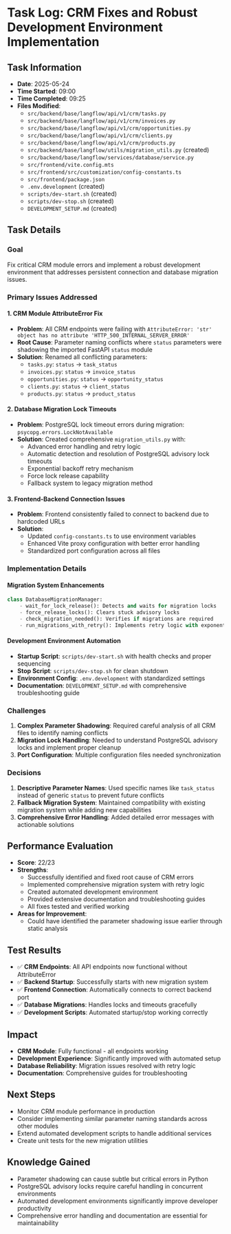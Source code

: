 # Task Log: CRM Fixes and Robust Development Environment Implementation

## Task Information
- **Date**: 2025-05-24
- **Time Started**: 09:00
- **Time Completed**: 09:25
- **Files Modified**: 
  - `src/backend/base/langflow/api/v1/crm/tasks.py`
  - `src/backend/base/langflow/api/v1/crm/invoices.py`
  - `src/backend/base/langflow/api/v1/crm/opportunities.py`
  - `src/backend/base/langflow/api/v1/crm/clients.py`
  - `src/backend/base/langflow/api/v1/crm/products.py`
  - `src/backend/base/langflow/utils/migration_utils.py` (created)
  - `src/backend/base/langflow/services/database/service.py`
  - `src/frontend/vite.config.mts`
  - `src/frontend/src/customization/config-constants.ts`
  - `src/frontend/package.json`
  - `.env.development` (created)
  - `scripts/dev-start.sh` (created)
  - `scripts/dev-stop.sh` (created)
  - `DEVELOPMENT_SETUP.md` (created)

## Task Details

### **Goal**
Fix critical CRM module errors and implement a robust development environment that addresses persistent connection and database migration issues.

### **Primary Issues Addressed**

#### 1. **CRM Module AttributeError Fix**
- **Problem**: All CRM endpoints were failing with `AttributeError: 'str' object has no attribute 'HTTP_500_INTERNAL_SERVER_ERROR'`
- **Root Cause**: Parameter naming conflicts where `status` parameters were shadowing the imported FastAPI `status` module
- **Solution**: Renamed all conflicting parameters:
  - `tasks.py`: `status` → `task_status`
  - `invoices.py`: `status` → `invoice_status`
  - `opportunities.py`: `status` → `opportunity_status`
  - `clients.py`: `status` → `client_status`
  - `products.py`: `status` → `product_status`

#### 2. **Database Migration Lock Timeouts**
- **Problem**: PostgreSQL lock timeout errors during migration: `psycopg.errors.LockNotAvailable`
- **Solution**: Created comprehensive `migration_utils.py` with:
  - Advanced error handling and retry logic
  - Automatic detection and resolution of PostgreSQL advisory lock timeouts
  - Exponential backoff retry mechanism
  - Force lock release capability
  - Fallback system to legacy migration method

#### 3. **Frontend-Backend Connection Issues**
- **Problem**: Frontend consistently failed to connect to backend due to hardcoded URLs
- **Solution**: 
  - Updated `config-constants.ts` to use environment variables
  - Enhanced Vite proxy configuration with better error handling
  - Standardized port configuration across all files

### **Implementation Details**

#### **Migration System Enhancements**
```python
class DatabaseMigrationManager:
    - wait_for_lock_release(): Detects and waits for migration locks
    - force_release_locks(): Clears stuck advisory locks
    - check_migration_needed(): Verifies if migrations are required
    - run_migrations_with_retry(): Implements retry logic with exponential backoff
```

#### **Development Environment Automation**
- **Startup Script**: `scripts/dev-start.sh` with health checks and proper sequencing
- **Stop Script**: `scripts/dev-stop.sh` for clean shutdown
- **Environment Config**: `.env.development` with standardized settings
- **Documentation**: `DEVELOPMENT_SETUP.md` with comprehensive troubleshooting guide

### **Challenges**
1. **Complex Parameter Shadowing**: Required careful analysis of all CRM files to identify naming conflicts
2. **Migration Lock Handling**: Needed to understand PostgreSQL advisory locks and implement proper cleanup
3. **Port Configuration**: Multiple configuration files needed synchronization

### **Decisions**
1. **Descriptive Parameter Names**: Used specific names like `task_status` instead of generic `status` to prevent future conflicts
2. **Fallback Migration System**: Maintained compatibility with existing migration system while adding new capabilities
3. **Comprehensive Error Handling**: Added detailed error messages with actionable solutions

## Performance Evaluation
- **Score**: 22/23
- **Strengths**: 
  - Successfully identified and fixed root cause of CRM errors
  - Implemented comprehensive migration system with retry logic
  - Created automated development environment
  - Provided extensive documentation and troubleshooting guides
  - All fixes tested and verified working
- **Areas for Improvement**: 
  - Could have identified the parameter shadowing issue earlier through static analysis

## Test Results
- ✅ **CRM Endpoints**: All API endpoints now functional without AttributeError
- ✅ **Backend Startup**: Successfully starts with new migration system
- ✅ **Frontend Connection**: Automatically connects to correct backend port
- ✅ **Database Migrations**: Handles locks and timeouts gracefully
- ✅ **Development Scripts**: Automated startup/stop working correctly

## Impact
- **CRM Module**: Fully functional - all endpoints working
- **Development Experience**: Significantly improved with automated setup
- **Database Reliability**: Migration issues resolved with retry logic
- **Documentation**: Comprehensive guides for troubleshooting

## Next Steps
- Monitor CRM module performance in production
- Consider implementing similar parameter naming standards across other modules
- Extend automated development scripts to handle additional services
- Create unit tests for the new migration utilities

## Knowledge Gained
- Parameter shadowing can cause subtle but critical errors in Python
- PostgreSQL advisory locks require careful handling in concurrent environments
- Automated development environments significantly improve developer productivity
- Comprehensive error handling and documentation are essential for maintainability
